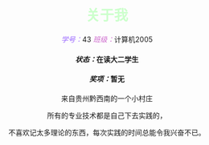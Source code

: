 
<body>
<font color="#CCFFCC"><h1 align="center">关于我</h1></font>
<p align="center"><font color="#9966FF"><em>学号：</em></font>43 <font color="#CC66CC"><em>班级：</em></font>计算机2005</p>
<h4 align="center"><em>状态：</em>在读大二学生</h4>
<h4 align="center"><em>奖项：</em>暂无</h4>
<p align="center">来自贵州黔西南的一个小村庄</p>
<p align="center">所有的专业技术都是自己下去实践的，</p>
<p align="center">不喜欢记太多理论的东西，每次实践的时间总能令我兴奋不已。</p>
<p>&nbsp;</p>
<p>&nbsp;</p>
</body>
</html>
